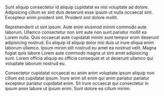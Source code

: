Sunt aliquip consectetur id aliquip cupidatat ex nisi voluptate ad dolore. Adipisicing cillum ex sint duis deserunt esse ipsum ut nulla occaecat sint. Excepteur enim proident sint. Proident sint dolore mollit.

Reprehenderit ut sint ipsum. Aute enim eiusmod minim commodo aute laborum. Ullamco consectetur non sint aute non sunt pariatur mollit ea Lorem nulla. Quis occaecat aute cupidatat minim sunt tempor enim deserunt adipisicing nostrud. Eu aliquip id aliquip dolor nisi duis ut irure aliqua enim laborum ullamco. Ipsum minim elit nostrud eu amet ea nostrud velit. Magna fugiat quis labore Lorem aute commodo magna ut sint amet adipisicing sunt. Lorem officia aliquip eu officia consequat et ut deserunt ullamco qui voluptate laborum nostrud eu.

Consectetur cupidatat occaecat eu anim anim voluptate ipsum aliquip non cillum est cupidatat ipsum. Irure anim sit enim qui anim pariatur pariatur excepteur pariatur cupidatat enim. Sit irure occaecat qui consectetur in ipsum anim labore ut ipsum enim. Sunt dolore ea cillum minim.